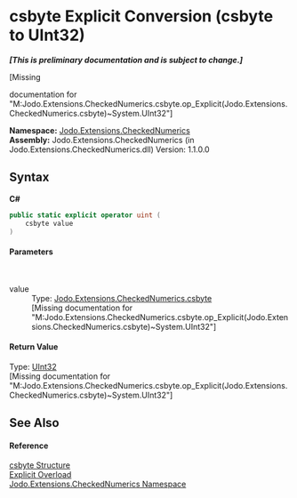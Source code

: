 # csbyte&nbsp;Explicit Conversion (csbyte to UInt32)
 _**\[This is preliminary documentation and is subject to change.\]**_

\[Missing <summary> documentation for "M:Jodo.Extensions.CheckedNumerics.csbyte.op_Explicit(Jodo.Extensions.CheckedNumerics.csbyte)~System.UInt32"\]

**Namespace:**&nbsp;<a href="N_Jodo_Extensions_CheckedNumerics">Jodo.Extensions.CheckedNumerics</a><br />**Assembly:**&nbsp;Jodo.Extensions.CheckedNumerics (in Jodo.Extensions.CheckedNumerics.dll) Version: 1.1.0.0

## Syntax

**C#**<br />
``` C#
public static explicit operator uint (
	csbyte value
)
```


#### Parameters
&nbsp;<dl><dt>value</dt><dd>Type: <a href="T_Jodo_Extensions_CheckedNumerics_csbyte">Jodo.Extensions.CheckedNumerics.csbyte</a><br />\[Missing <param name="value"/> documentation for "M:Jodo.Extensions.CheckedNumerics.csbyte.op_Explicit(Jodo.Extensions.CheckedNumerics.csbyte)~System.UInt32"\]</dd></dl>

#### Return Value
Type: <a href="https://docs.microsoft.com/dotnet/api/system.uint32" target="_blank" rel="noopener noreferrer">UInt32</a><br />\[Missing <returns> documentation for "M:Jodo.Extensions.CheckedNumerics.csbyte.op_Explicit(Jodo.Extensions.CheckedNumerics.csbyte)~System.UInt32"\]

## See Also


#### Reference
<a href="T_Jodo_Extensions_CheckedNumerics_csbyte">csbyte Structure</a><br /><a href="Overload_Jodo_Extensions_CheckedNumerics_csbyte_op_Explicit">Explicit Overload</a><br /><a href="N_Jodo_Extensions_CheckedNumerics">Jodo.Extensions.CheckedNumerics Namespace</a><br />